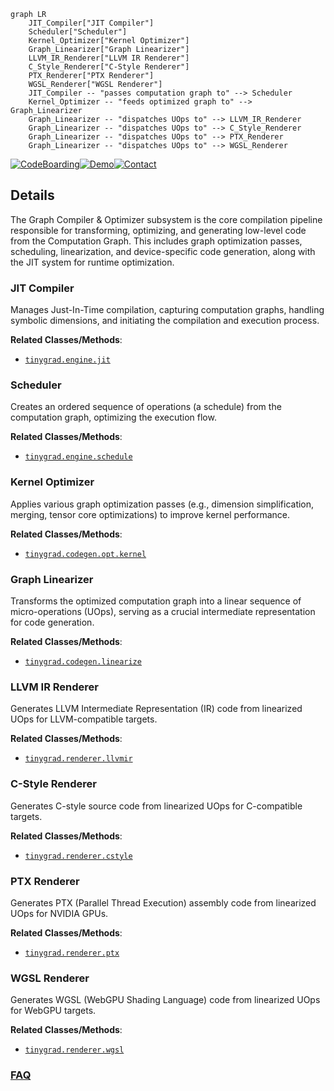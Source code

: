 ```mermaid
graph LR
    JIT_Compiler["JIT Compiler"]
    Scheduler["Scheduler"]
    Kernel_Optimizer["Kernel Optimizer"]
    Graph_Linearizer["Graph Linearizer"]
    LLVM_IR_Renderer["LLVM IR Renderer"]
    C_Style_Renderer["C-Style Renderer"]
    PTX_Renderer["PTX Renderer"]
    WGSL_Renderer["WGSL Renderer"]
    JIT_Compiler -- "passes computation graph to" --> Scheduler
    Kernel_Optimizer -- "feeds optimized graph to" --> Graph_Linearizer
    Graph_Linearizer -- "dispatches UOps to" --> LLVM_IR_Renderer
    Graph_Linearizer -- "dispatches UOps to" --> C_Style_Renderer
    Graph_Linearizer -- "dispatches UOps to" --> PTX_Renderer
    Graph_Linearizer -- "dispatches UOps to" --> WGSL_Renderer
```

[![CodeBoarding](https://img.shields.io/badge/Generated%20by-CodeBoarding-9cf?style=flat-square)](https://github.com/CodeBoarding/CodeBoarding)[![Demo](https://img.shields.io/badge/Try%20our-Demo-blue?style=flat-square)](https://www.codeboarding.org/demo)[![Contact](https://img.shields.io/badge/Contact%20us%20-%20contact@codeboarding.org-lightgrey?style=flat-square)](mailto:contact@codeboarding.org)

## Details

The Graph Compiler & Optimizer subsystem is the core compilation pipeline responsible for transforming, optimizing, and generating low-level code from the Computation Graph. This includes graph optimization passes, scheduling, linearization, and device-specific code generation, along with the JIT system for runtime optimization.

### JIT Compiler
Manages Just-In-Time compilation, capturing computation graphs, handling symbolic dimensions, and initiating the compilation and execution process.


**Related Classes/Methods**:

- <a href="https://github.com/tinygrad/tinygrad/blob/master/tinygrad/engine/jit.py" target="_blank" rel="noopener noreferrer">`tinygrad.engine.jit`</a>


### Scheduler
Creates an ordered sequence of operations (a schedule) from the computation graph, optimizing the execution flow.


**Related Classes/Methods**:

- <a href="https://github.com/tinygrad/tinygrad/blob/master/tinygrad/engine/schedule.py" target="_blank" rel="noopener noreferrer">`tinygrad.engine.schedule`</a>


### Kernel Optimizer
Applies various graph optimization passes (e.g., dimension simplification, merging, tensor core optimizations) to improve kernel performance.


**Related Classes/Methods**:

- <a href="https://github.com/tinygrad/tinygrad/blob/master/tinygrad/codegen/opt/kernel.py" target="_blank" rel="noopener noreferrer">`tinygrad.codegen.opt.kernel`</a>


### Graph Linearizer
Transforms the optimized computation graph into a linear sequence of micro-operations (UOps), serving as a crucial intermediate representation for code generation.


**Related Classes/Methods**:

- <a href="https://github.com/tinygrad/tinygrad/blob/master/tinygrad/codegen/linearize.py" target="_blank" rel="noopener noreferrer">`tinygrad.codegen.linearize`</a>


### LLVM IR Renderer
Generates LLVM Intermediate Representation (IR) code from linearized UOps for LLVM-compatible targets.


**Related Classes/Methods**:

- <a href="https://github.com/tinygrad/tinygrad/blob/master/tinygrad/renderer/llvmir.py" target="_blank" rel="noopener noreferrer">`tinygrad.renderer.llvmir`</a>


### C-Style Renderer
Generates C-style source code from linearized UOps for C-compatible targets.


**Related Classes/Methods**:

- <a href="https://github.com/tinygrad/tinygrad/blob/master/tinygrad/renderer/cstyle.py" target="_blank" rel="noopener noreferrer">`tinygrad.renderer.cstyle`</a>


### PTX Renderer
Generates PTX (Parallel Thread Execution) assembly code from linearized UOps for NVIDIA GPUs.


**Related Classes/Methods**:

- <a href="https://github.com/tinygrad/tinygrad/blob/master/tinygrad/renderer/ptx.py" target="_blank" rel="noopener noreferrer">`tinygrad.renderer.ptx`</a>


### WGSL Renderer
Generates WGSL (WebGPU Shading Language) code from linearized UOps for WebGPU targets.


**Related Classes/Methods**:

- <a href="https://github.com/tinygrad/tinygrad/blob/master/tinygrad/renderer/wgsl.py" target="_blank" rel="noopener noreferrer">`tinygrad.renderer.wgsl`</a>




### [FAQ](https://github.com/CodeBoarding/GeneratedOnBoardings/tree/main?tab=readme-ov-file#faq)
